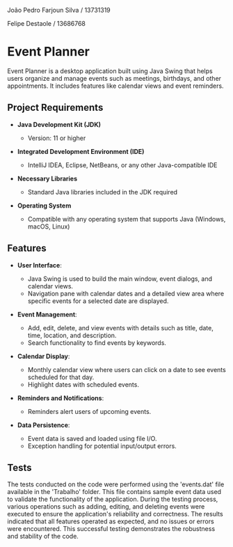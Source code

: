João Pedro Farjoun Silva / 13731319

Felipe Destaole / 13686768

# Event Planner

Event Planner is a desktop application built using Java Swing that helps users organize and manage events such as meetings, birthdays, and other appointments. It includes features like calendar views and event reminders.


## Project Requirements

- **Java Development Kit (JDK)**
  - Version: 11 or higher

- **Integrated Development Environment (IDE)**
  - IntelliJ IDEA, Eclipse, NetBeans, or any other Java-compatible IDE

- **Necessary Libraries**
  - Standard Java libraries included in the JDK required

- **Operating System**
  - Compatible with any operating system that supports Java (Windows, macOS, Linux)
    

## Features

- **User Interface**:
  - Java Swing is used to build the main window, event dialogs, and calendar views.
  - Navigation pane with calendar dates and a detailed view area where specific events for a selected date are displayed.

- **Event Management**:
  - Add, edit, delete, and view events with details such as title, date, time, location, and description.
  - Search functionality to find events by keywords.

- **Calendar Display**:
  - Monthly calendar view where users can click on a date to see events scheduled for that day.
  - Highlight dates with scheduled events.

- **Reminders and Notifications**:
  - Reminders alert users of upcoming events.

- **Data Persistence**:
  - Event data is saved and loaded using file I/O.
  - Exception handling for potential input/output errors.


## Tests

The tests conducted on the code were performed using the 'events.dat' file available in the 'Trabalho' folder. This file contains sample event data used to validate the functionality of the application. During the testing process, various operations such as adding, editing, and deleting events were executed to ensure the application's reliability and correctness. The results indicated that all features operated as expected, and no issues or errors were encountered. This successful testing demonstrates the robustness and stability of the code.
